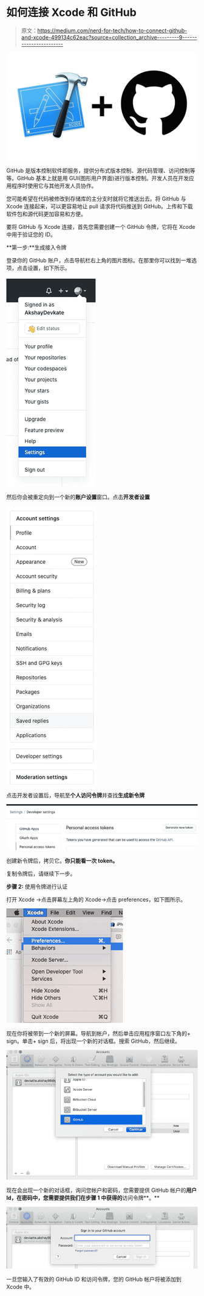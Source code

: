 # 如何连接 Xcode 和 GitHub

> 原文：<https://medium.com/nerd-for-tech/how-to-connect-github-and-xcode-499134c62eac?source=collection_archive---------9----------------------->

![](img/ac31475ec5bc4a26ac94f9f6b90ab792.png)

GitHub 是版本控制软件即服务，提供分布式版本控制、源代码管理、访问控制等等。GitHub 基本上就是用 GUI(图形用户界面)进行版本控制。开发人员在开发应用程序时使用它与其他开发人员协作。

您可能希望在代码被修改到存储库的主分支时就将它推送出去。将 GitHub 与 Xcode 连接起来，可以更容易地让 pull 请求将代码推送到 GitHub。上传和下载软件包和源代码更加容易和方便。

要将 GitHub 与 Xcode 连接，首先您需要创建一个 GitHub 令牌，它将在 Xcode 中用于验证您的 ID。

**第一步:**生成接入令牌

登录你的 GitHub 账户，点击导航栏右上角的图片图标。在那里你可以找到一堆选项，点击设置，如下所示。

![](img/54f8f26ed033a360f35db5f8e1073172.png)

然后你会被重定向到一个新的**账户设置**窗口。点击**开发者设置**

![](img/ae48ac5f2ad76122f29431616d5fff4a.png)

点击开发者设置后，导航至**个人访问令牌**并查找**生成新令牌**

![](img/c11e5ddfe57fc0e2196dd197c949ed75.png)

创建新令牌后，拷贝它。**你只能看一次 token。**

复制令牌后，请继续下一步。

**步骤 2:** 使用令牌进行认证

打开 Xcode ->点击屏幕左上角的 Xcode->点击 preferences，如下图所示。

![](img/ea64bc19b5e0faa36f00c732a838c261.png)

现在你将被带到一个新的屏幕。导航到帐户，然后单击应用程序窗口左下角的+ sign。单击+ sign 后，将出现一个新的对话框。搜索 GitHub，然后继续。

![](img/6fe4325bdf55440d1558306f5e796fad.png)

现在会出现一个新的对话框，询问您帐户和密码，您需要提供 GitHub 帐户的**用户 Id，在密码中，您需要提供我们在步骤 1 中获得的**访问令牌**。**

![](img/5e39d653fa09e6f53b86298e652087df.png)

一旦您输入了有效的 GitHub ID 和访问令牌，您的 GitHub 帐户将被添加到 Xcode 中。